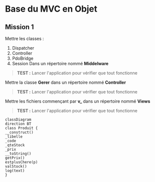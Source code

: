 # Base du MVC en Objet

## Mission 1
Mettre les classes :
1. Dispatcher
2. Controller
3. PdoBridge
4. Session
Dans un répertoire nommé **Middelware**
>**TEST :** Lancer l'application pour vérifier que tout fonctionne
  
Mettre la classe **Gerer** dans un répertoire nommé **Controller**
>**TEST :** Lancer l'application pour vérifier que tout fonctionne
  
Mettre les fichiers commençant par **v_** dans un répertoire nommé **Views**
>**TEST :** Lancer l'application pour vérifier que tout fonctionne

```mermaid
classDiagram
direction BT
class Produit {
__construct()
_libelle
_code
_qteStock
_prix
__toString()
getPrix()
estplusChere(p)
valStock()
log(text)
}
```

